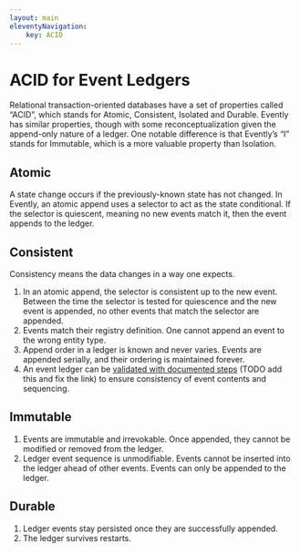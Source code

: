 ```yaml
---
layout: main
eleventyNavigation:
    key: ACID
---
```


# ACID for Event Ledgers

Relational transaction-oriented databases have a set of properties called “ACID”, which stands for Atomic, Consistent, Isolated and Durable. Evently has similar properties, though with some reconceptualization given the append-only nature of a ledger. One notable difference is that Evently’s “I” stands for Immutable, which is a more valuable property than Isolation.

## Atomic

A state change occurs if the previously-known state has not changed. In Evently, an atomic append uses a selector to act as the state conditional. If the selector is quiescent, meaning no new events match it, then the event appends to the ledger.

## Consistent

Consistency means the data changes in a way one expects.

1. In an atomic append, the selector is consistent up to the new event. Between the time the selector is tested for quiescence and the new event is appended, no other events that match the selector are appended.
2. Events match their registry definition. One cannot append an event to the wrong entity type.
3. Append order in a ledger is known and never varies. Events are appended serially, and their ordering is maintained forever.
4. An event ledger can be [validated with documented steps](event-id/#validate) (TODO add this and fix the link) to ensure consistency of event contents and sequencing.

## Immutable

1. Events are immutable and irrevokable. Once appended, they cannot be modified or removed from the ledger.
2. Ledger event sequence is unmodifiable. Events cannot be inserted into the ledger ahead of other events. Events can only be appended to the ledger.

## Durable

1. Ledger events stay persisted once they are successfully appended.
2. The ledger survives restarts.
